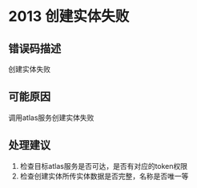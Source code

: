 # 2013 创建实体失败<a name="dgc_01_342"></a>

## 错误码描述<a name="zh-cn_topic_0000001113999130_section154321210131717"></a>

创建实体失败

## 可能原因<a name="zh-cn_topic_0000001113999130_section718282561716"></a>

调用atlas服务创建实体失败

## 处理建议<a name="zh-cn_topic_0000001113999130_section13973547111715"></a>

1.  检查目标atlas服务是否可达，是否有对应的token权限
2.  检查创建实体所传实体数据是否完整，名称是否唯一等

